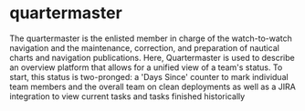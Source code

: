 # quartermaster
The quartermaster is the enlisted member in charge of the watch-to-watch navigation and the maintenance, correction, and preparation of nautical charts and navigation publications. Here, Quartermaster is used to describe an overview platform that allows for a unified view of a team's status. To start, this status is two-pronged: a 'Days Since' counter to mark individual team members and the overall team on clean deployments as well as a JIRA integration to view current tasks and tasks finished historically
